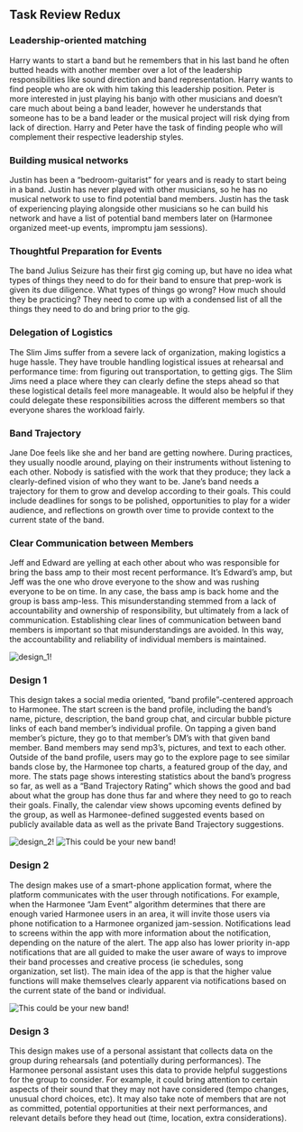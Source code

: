 ## Task Review Redux

### Leadership-oriented matching
Harry wants to start a band but he remembers that in his last band he often butted heads with another member over a lot of the leadership responsibilities like sound direction and band representation. Harry wants to find people who are ok with him taking this leadership position. Peter is more interested in just playing his banjo with other musicians and doesn’t care much about being a band leader, however he understands that someone has to be a band leader or the musical project will risk dying from lack of direction. Harry and Peter have the task of finding people who will complement their respective leadership styles.  

### Building musical networks
Justin has been a “bedroom-guitarist” for years and is ready to start being in a band. Justin has never played with other musicians, so he has no musical network to use to find potential band members. Justin has the task of experiencing playing alongside other musicians so he can build his network and have a list of potential band members later on (Harmonee organized meet-up events, impromptu jam sessions).

### Thoughtful Preparation for Events
The band Julius Seizure has their first gig coming up, but have no idea what types of things they need to do for their band to ensure that prep-work is given its due diligence. What types of things go wrong? How much should they be practicing? They need to come up with a condensed list of all the things they need to do and bring prior to the gig.

### Delegation of Logistics
The Slim Jims suffer from a severe lack of organization, making logistics a huge hassle. They have trouble handling logistical issues at rehearsal and performance time: from figuring out transportation, to getting gigs. The Slim Jims need a place where they can clearly define the steps ahead so that these logistical details feel more manageable. It would also be helpful if they could delegate these responsibilities across the different members so that everyone shares the workload fairly.

### Band Trajectory
Jane Doe feels like she and her band are getting nowhere. During practices, they usually noodle around, playing on their instruments without listening to each other. Nobody is satisfied with the work that they produce; they lack a clearly-defined vision of who they want to be. Jane’s band needs a trajectory for them to grow and develop according to their goals. This could include deadlines for songs to be polished, opportunities to play for a wider audience, and reflections on growth over time to provide context to the current state of the band.

### Clear Communication between Members
Jeff and Edward are yelling at each other about who was responsible for bring the bass amp to their most recent performance. It’s Edward’s amp, but Jeff was the one who drove everyone to the show and was rushing everyone to be on time. In any case, the bass amp is back home and the group is bass amp-less. This misunderstanding stemmed from a lack of accountability and ownership of responsibility, but ultimately from a lack of communication. Establishing clear lines of communication between band members is important so that misunderstandings are avoided. In this way, the accountability and reliability of individual members is maintained.

![design_1!](/img/design_1.jpg)

### Design 1
This design takes a social media oriented, “band profile”-centered approach to Harmonee. The start screen is the band profile, including the band’s name, picture, description, the band group chat, and circular bubble picture links of each band member’s individual profile. On tapping a given band member’s picture, they go to that member’s DM’s with that given band member. Band members may send mp3’s, pictures, and text to each other. Outside of the band profile, users may go to the explore page to see similar bands close by, the Harmonee top charts, a featured group of the day, and more. The stats page shows interesting statistics about the band’s progress so far, as well as a “Band Trajectory Rating” which shows the good and bad about what the group has done thus far and where they need to go to reach their goals. Finally, the calendar view shows upcoming events defined by the group, as well as Harmonee-defined suggested events based on publicly available data as well as the private Band Trajectory suggestions.

![design_2!](/img/design_2.jpg)
![This could be your new band!](/img/design_2_2.jpg)

### Design 2
The design makes use of a smart-phone application format, where the platform communicates with the user through notifications. For example, when the Harmonee “Jam Event” algorithm determines that there are enough varied Harmonee users in an area, it will invite those users via phone notification to a Harmonee organized jam-session. Notifications lead to screens within the app with more information about the notification, depending on the nature of the alert. The app also has lower priority in-app notifications that are all guided to make the user aware of ways to improve their band processes and creative process (ie schedules, song organization, set list). The main idea of the app is that the higher value functions will make themselves clearly apparent via notifications based on the current state of the band or individual.

![This could be your new band!](/img/design_3.jpg)

### Design 3

This design makes use of a personal assistant that collects data on the group during rehearsals (and potentially during performances). The Harmonee personal assistant uses this data to provide helpful suggestions for the group to consider. For example, it could bring attention to certain aspects of their sound that they may not have considered (tempo changes, unusual chord choices, etc). It may also take note of members that are not as committed, potential opportunities at their next performances, and relevant details before they head out (time, location, extra considerations).
